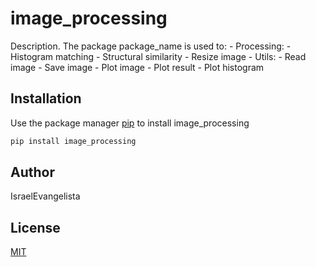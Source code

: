 # image_processing

Description. 
The package package_name is used to:
	- Processing:
		- Histogram matching
		- Structural similarity
		- Resize image
	- Utils:
		- Read image
		- Save image
		- Plot image
		- Plot result
		- Plot histogram

## Installation

Use the package manager [pip](https://pip.pypa.io/en/stable/) to install image_processing

```bash
pip install image_processing
```
## Author
IsraelEvangelista

## License
[MIT](https://choosealicense.com/licenses/mit/)
